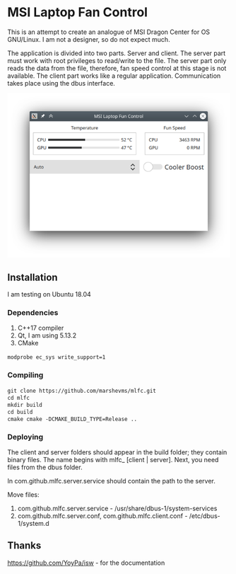 # MSI Laptop Fan Control

This is an attempt to create an analogue of MSI Dragon Center for OS GNU/Linux.
I am not a designer, so do not expect much.

The application is divided into two parts. Server and client.
The server part must work with root privileges to read/write to the file.
The server part only reads the data from the file, therefore, fan speed control at this stage is not available. The client part works like a regular application.
Communication takes place using the dbus interface.

![Image of Client](doc/images/mlfc_client.png)

## Installation

I am testing on Ubuntu 18.04

### Dependencies

1. C++17 compiler
2. Qt, I am using 5.13.2
3. CMake

```modprobe ec_sys write_support=1```

### Compiling

```
git clone https://github.com/marshevms/mlfc.git
cd mlfc
mkdir build
cd build
cmake cmake -DCMAKE_BUILD_TYPE=Release ..
```

### Deploying

The client and server folders should appear in the build folder; they contain binary files. The name begins with mlfc_ [client | server]. Next, you need files from the dbus folder.

In com.github.mlfc.server.service should contain the path to the server.

Move files:
1. com.github.mlfc.server.service - /usr/share/dbus-1/system-services
2. com.github.mlfc.server.conf, com.github.mlfc.client.conf - /etc/dbus-1/system.d

## Thanks

https://github.com/YoyPa/isw -  for the documentation
